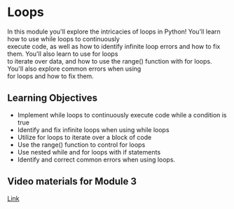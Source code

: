 # Loops

In this module you'll explore the intricacies of loops in Python! You'll learn how to use while loops to continuously\
execute code, as well as how to identify infinite loop errors and how to fix them. You'll also learn to use for loops\
to iterate over data, and how to use the range() function with for loops. You'll also explore common errors when using\
for loops and how to fix them.

## Learning Objectives

- Implement while loops to continuously execute code while a condition is true
- Identify and fix infinite loops when using while loops
- Utilize for loops to iterate over a block of code
- Use the range() function to control for loops
- Use nested while and for loops with if statements
- Identify and correct common errors when using loops.

## Video materials for Module 3

[Link](https://drive.google.com/drive/folders/1UOqWmt4-waKjlvPqC3P4rQt7TeoO_BmO?usp=sharing)